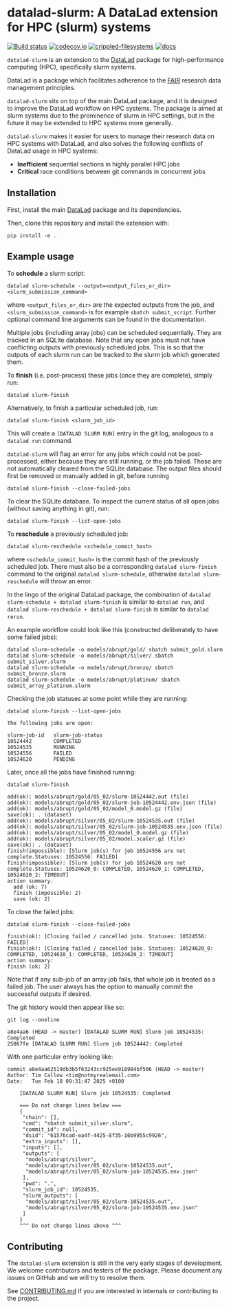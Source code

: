 # datalad-slurm: A DataLad extension for HPC (slurm) systems

[![Build status](https://ci.appveyor.com/api/projects/status/g9von5wtpoidcecy/branch/main?svg=true)](https://ci.appveyor.com/project/mih/datalad-extension-template/branch/main) [![codecov.io](https://codecov.io/github/datalad/datalad-extension-template/coverage.svg?branch=main)](https://codecov.io/github/datalad/datalad-extension-template?branch=main) [![crippled-filesystems](https://github.com/datalad/datalad-extension-template/workflows/crippled-filesystems/badge.svg)](https://github.com/datalad/datalad-extension-template/actions?query=workflow%3Acrippled-filesystems) [![docs](https://github.com/datalad/datalad-extension-template/workflows/docs/badge.svg)](https://github.com/datalad/datalad-extension-template/actions?query=workflow%3Adocs)


`datalad-slurm` is an extension to the [DataLad](http://datalad.org) package for high-performance computing (HPC), specifically slurm systems. 

DataLad is a package which facilitates adherence to the [FAIR](https://www.nature.com/articles/sdata201618) research data management principles.

`datalad-slurm` sits on top of the main DataLad package, and it is designed to improve the DataLad workflow on HPC systems. The package is aimed at slurm systems due to the prominence of slurm in HPC settings, but in the future it may be extended to HPC systems more generally. 

`datalad-slurm` makes it easier for users to manage their research data on HPC systems with DataLad, and also solves the following conflicts of DataLad usage in HPC systems:

- **Inefficient** sequential sections in highly parallel HPC jobs
- **Critical** race conditions between git commands in concurrent jobs

## Installation

First, install the main [DataLad](http://datalad.org) package and its dependencies.

Then, clone this repository and install the extension with:

    pip install -e .

## Example usage

To **schedule** a slurm script:

    datalad slurm-schedule --output=<output_files_or_dir> <slurm_submission_command>

where `<output_files_or_dir>` are the expected outputs from the job, and `<slurm_submission_command>` is for example `sbatch submit_script`. Further optional command line arguments can be found in the documentation.

Multiple jobs (including array jobs) can be scheduled sequentially. They are tracked in an SQLite database. Note that any open jobs must not have conflicting outputs with previously scheduled jobs. This is so that the outputs of each slurm run can be tracked to the slurm job which generated them.

To **finish** (i.e. post-process) these jobs (once they are complete), simply run:

    datalad slurm-finish

Alternatively, to finish a particular scheduled job, run:

    datalad slurm-finish <slurm_job_id>

This will create a `[DATALAD SLURM RUN]` entry in the git log, analogous to a `datalad run` command.

`datalad-slurm` will flag an error for any jobs which could not be post-processed, either because they are still running, or the job failed. These are not automatically cleared from the SQLite database. The output files should first be removed or manually added in git, before running

    datalad slurm-finish --close-failed-jobs

To clear the SQLite database. To inspect the current status of all open jobs (without saving anything in git), run:

    datalad slurm-finish --list-open-jobs

To **reschedule** a previously scheduled job:

    datalad slurm-reschedule <schedule_commit_hash>

where `<schedule_commit_hash>` is the commit hash of the previously scheduled job. There must also be a corresponding `datalad slurm-finish` command to the original `datalad slurm-schedule`, otherwise `datalad slurm-reschedule` will throw an error.

In the lingo of the original DataLad package, the combination of `datalad slurm-schedule + datalad slurm-finish` is similar to `datalad run`, and `datalad slurm-reschedule + datalad slurm-finish` is similar to `datalad rerun`.

An example workflow could look like this (constructed deliberately to have some failed jobs):

    datalad slurm-schedule -o models/abrupt/gold/ sbatch submit_gold.slurm
    datalad slurm-schedule -o models/abrupt/silver/ sbatch submit_silver.slurm
    datalad slurm-schedule -o models/abrupt/bronze/ sbatch submit_bronze.slurm
    datalad slurm-schedule -o models/abrupt/platinum/ sbatch submit_array_platinum.slurm

Checking the job statuses at some point while they are running:

    datalad slurm-finish --list-open-jobs
    
    The following jobs are open: 

    slurm-job-id   slurm-job-status
    10524442       COMPLETED
    10524535       RUNNING
    10524556       FAILED
    10524620       PENDING

Later, once all the jobs have finished running:

    datalad slurm-finish
    
    add(ok): models/abrupt/gold/05_02/slurm-10524442.out (file)                                                                                                                                                         
    add(ok): models/abrupt/gold/05_02/slurm-job-10524442.env.json (file)                                                                                                                                                
    add(ok): models/abrupt/gold/05_02/model_0.model.gz (file)                                                                                                                                                           
    save(ok): . (dataset)                                                                                                                                                                                               
    add(ok): models/abrupt/silver/05_02/slurm-10524535.out (file)                                                                                                                                                       
    add(ok): models/abrupt/silver/05_02/slurm-job-10524535.env.json (file)                                                                                                                                              
    add(ok): models/abrupt/silver/05_02/model_0.model.gz (file)                                                                                                                                                         
    add(ok): models/abrupt/silver/05_02/model.scaler.gz (file)                                                                                                                                                          
    save(ok): . (dataset)                                                                                                                                                                                               
    finish(impossible): [Slurm job(s) for job 10524556 are not complete.Statuses: 10524556: FAILED]                                                                                                                     
    finish(impossible): [Slurm job(s) for job 10524620 are not complete.Statuses: 10524620_0: COMPLETED, 10524620_1: COMPLETED, 10524620_2: TIMEOUT]
    action summary:
      add (ok: 7)
      finish (impossible: 2)
      save (ok: 2)

To close the failed jobs:

    datalad slurm-finish --close-failed-jobs

    finish(ok): [Closing failed / cancelled jobs. Statuses: 10524556: FAILED]
    finish(ok): [Closing failed / cancelled jobs. Statuses: 10524620_0: COMPLETED, 10524620_1: COMPLETED, 10524620_2: TIMEOUT]
    action summary:
    finish (ok: 2)

Note that if any sub-job of an array job fails, that whole job is treated as a failed job. The user always has the option to manually commit the successful outputs if desired.

The git history would then appear like so:

    git log --oneline

    a8e4aa6 (HEAD -> master) [DATALAD SLURM RUN] Slurm job 10524535: Completed
    25067fe [DATALAD SLURM RUN] Slurm job 10524442: Completed

With one particular entry looking like:

    commit a8e4aa62519db3b5f63243cc925ee918984bf506 (HEAD -> master)
    Author: Tim Callow <tim@notmyrealemail.com>
    Date:   Tue Feb 18 09:31:47 2025 +0100

        [DATALAD SLURM RUN] Slurm job 10524535: Completed
    
        === Do not change lines below ===
        {
         "chain": [],
         "cmd": "sbatch submit_silver.slurm",
         "commit_id": null,
         "dsid": "61576cad-ea4f-4425-8f35-16b9955c9926",
         "extra_inputs": [],
         "inputs": [],
         "outputs": [
          "models/abrupt/silver",
          "models/abrupt/silver/05_02/slurm-10524535.out",
          "models/abrupt/silver/05_02/slurm-job-10524535.env.json"
         ],
         "pwd": ".",
         "slurm_job_id": 10524535,
         "slurm_outputs": [
          "models/abrupt/silver/05_02/slurm-10524535.out",
          "models/abrupt/silver/05_02/slurm-job-10524535.env.json"
         ]
        }
        ^^^ Do not change lines above ^^^


## Contributing

The `datalad-slurm` extension is still in the very early stages of development. We welcome contributors and testers of the package. Please document any issues on GitHub and we will try to resolve them.

See [CONTRIBUTING.md](CONTRIBUTING.md) if you are interested in internals or
contributing to the project.
